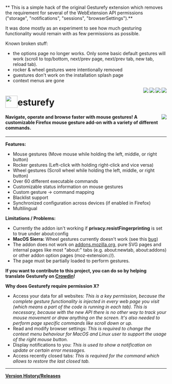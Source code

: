** This is a simple hack of the original Gesturefy extension which removes the requirement for several of the WebExtension API permissions ("storage", "notifications", "sessions", "browserSettings").**

It was done mostly as an experiment to see how much gesturing functionality would remain with as few permissions as possible. 

Known broken stuff: 
- the options page no longer works. Only some basic default gestures will work (scroll to top/bottom, next/prev page, next/prev tab, new tab, reload tab). 
- rocker & wheel gestures were intentionally removed
- guestures don't work on the installation splash page
- context menus are gone


[<img align="right" src="https://img.shields.io/amo/stars/gesturefy.svg">](https://addons.mozilla.org/firefox/addon/gesturefy/reviews/)
[<img align="right" src="https://img.shields.io/amo/users/gesturefy.svg">](https://addons.mozilla.org/firefox/addon/gesturefy/statistics)
[<img align="right" src="https://img.shields.io/github/release/robbendebiene/gesturefy.svg">](https://github.com/Robbendebiene/Gesturefy/releases)
[<img align="right" src="https://img.shields.io/github/license/robbendebiene/gesturefy.svg">](https://github.com/Robbendebiene/Gesturefy/blob/master/LICENSE)


# <sub><img src="https://github.com/Robbendebiene/Gesturefy/blob/master/src/resources/img/iconx48.png" height="38" width="38"></sub>esturefy


#### [<img align="right" src="https://addons.cdn.mozilla.net/static/img/addons-buttons/AMO-button_2.png">](https://addons.mozilla.org/firefox/addon/gesturefy/) Navigate, operate and browse faster with mouse gestures! A customizable Firefox mouse gesture add-on with a variety of different commands.


***

**Features:**

 - Mouse gestures (Move mouse while holding the left, middle, or right button)
 - Rocker gestures (Left-click with holding right-click and vice versa)
 - Wheel gestures (Scroll wheel while holding the left, middle, or right button)
 - Over 60 different executable commands
 - Customizable status information on mouse gestures
 - Custom gesture -> command mapping
 - Blacklist support
 - Synchronized configuration across devices (if enabled in Firefox)
 - Multilingual


**Limitations / Problems:**

 - Currently the addon isn't working if **privacy.resistFingerprinting** is set to true under about:config
 - **MacOS Sierra:** Wheel gestures currently doesn't work (see this [bug](https://bugzilla.mozilla.org/show_bug.cgi?id=1424893))
 - The addon does not work on [addons.mozilla.org](https://addons.mozilla.org), pure SVG pages and internal pages like most "about:" tabs (e.g. about:newtab, about:addons) or other addon option pages (moz-extension://).
 - The page must be partially loaded to perform gestures.


**If you want to contribute to this project, you can do so by helping translate Gesturefy on [Crowdin](https://crowdin.com/project/gesturefy)!**

**Why does Gesturefy require permission X?**

 - Access your data for all websites: *This is a key permission, because the complete gesture functionality is injected in every web page you visit (which means a part of the code is running in each tab). This is necessary, because with the new API there is no other way to track your mouse movement or draw anything on the screen. It's also needed to perform page specific commands like scroll down or up.*
 - Read and modify browser settings:  *This is required to change the context menu behaviour for MacOS and Linux user to support the usage of the right mouse button.*
 - Display notifications to you: *This is used to show a notification on update or certain error messages.*
 - Access recently closed tabs: *This is required for the command which allows to restore the last closed tab.*


***

**[Version History/Releases](https://github.com/Robbendebiene/Gesturefy/releases)**
